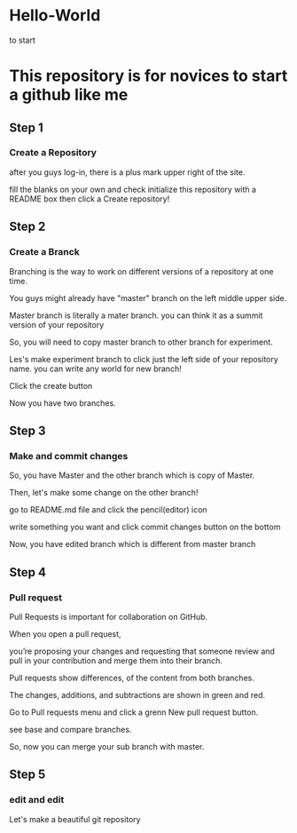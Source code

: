 # Hello-World
to start

# This repository is for novices to start a github like me

## Step 1 
### Create a Repository 

after you guys log-in, there is a plus mark upper right of the site.

fill the blanks on your own and check initialize this repository with a README box
then click a Create repository!

## Step 2
### Create a Branck

Branching is the way to work on different versions of a repository at one time.

You guys might already have "master" branch on the left middle upper side.

Master branch is literally a mater branch. 
you can think it as a summit version of your repository

So, you will need to copy master branch to other branch for experiment.

Les's make experiment branch to click just the left side of your repository name.
you can write any world for new branch!

Click the create button

Now you have two branches.

## Step 3
### Make and commit changes

So, you have Master and the other branch which is copy of Master.

Then, let's make some change on the other branch!

go to README.md file and click the pencil(editor) icon

write something you want and click commit changes button on the bottom

Now, you have edited branch which is different from master branch

## Step 4
### Pull request

Pull Requests is important for collaboration on GitHub. 

When you open a pull request, 

you’re proposing your changes and requesting that someone review and pull in your contribution and merge them into their branch. 

Pull requests show differences, of the content from both branches. 

The changes, additions, and subtractions are shown in green and red.

Go to Pull requests menu and click a grenn New pull request button.

see base and compare branches. 

So, now you can merge your sub branch with master.

## Step 5
### edit and edit

Let's make a beautiful git repository



